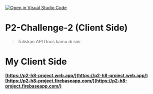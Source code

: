[![Open in Visual Studio Code](https://classroom.github.com/assets/open-in-vscode-718a45dd9cf7e7f842a935f5ebbe5719a5e09af4491e668f4dbf3b35d5cca122.svg)](https://classroom.github.com/online_ide?assignment_repo_id=12746939&assignment_repo_type=AssignmentRepo)
# P2-Challenge-2 (Client Side)

> Tuliskan API Docs kamu di sini

# My Client Side
**[https://p2-h8-project.web.app/](https://p2-h8-project.web.app/)**
**[https://p2-h8-project.firebaseapp.com/](https://p2-h8-project.firebaseapp.com/)**

